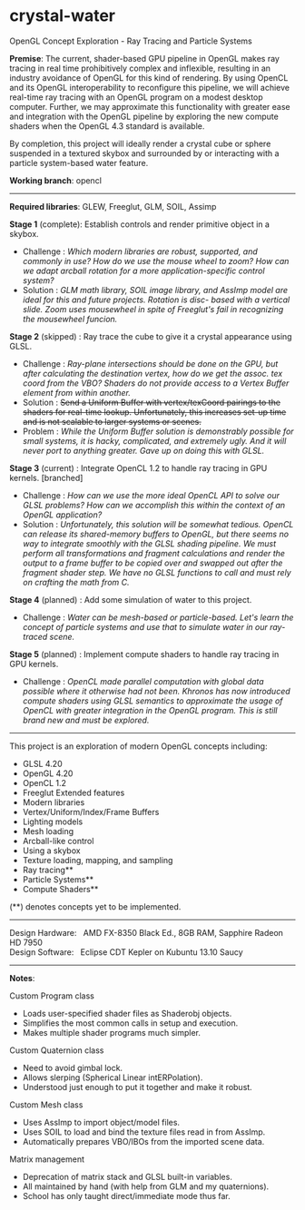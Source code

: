 crystal-water
=============

OpenGL Concept Exploration - Ray Tracing and Particle Systems

**Premise**: The current, shader-based GPU pipeline in OpenGL makes ray tracing
in real time prohibitively complex and inflexible, resulting in an industry
avoidance of OpenGL for this kind of rendering.  By using OpenCL and its
OpenGL interoperability to reconfigure this pipeline, we will achieve real-time
ray tracing with an OpenGL program on a modest desktop computer.  Further, we may
approximate this functionality with greater ease and integration with the OpenGL
pipeline by exploring the new compute shaders when the OpenGL 4.3 standard is available.

By completion, this project will ideally render a crystal cube or sphere
suspended in a textured skybox and surrounded by or interacting with a
particle system-based water feature.

**Working branch**: opencl

___

**Required libraries**: GLEW, Freeglut, GLM, SOIL, Assimp

**Stage 1** (complete): Establish controls and render primitive object in a skybox.  
 - Challenge : *Which modern libraries are robust, supported, and commonly
                        in use? How do we use the mouse wheel to zoom? How can we
                        adapt arcball rotation for a more application-specific
                        control system?*  
 - Solution : *GLM math library, SOIL image library, and AssImp model
                        are ideal for this and future projects. Rotation is disc-
                        based with a vertical slide. Zoom uses mousewheel in spite
                        of Freeglut's fail in recognizing the mousewheel funcion.*  

**Stage 2** (skipped) : Ray trace the cube to give it a crystal appearance using GLSL.  
 - Challenge : *Ray-plane intersections should be done on the GPU, but after
                        calculating the destination vertex, how do we get the assoc.
                        tex coord from the VBO?  Shaders do not provide access to a
                        Vertex Buffer element from within another.*  
 - Solution : ~~Send a Uniform Buffer with vertex/texCoord pairings to the
                        shaders for real-time lookup.  Unfortunately, this increases
                        set-up time and is not scalable to larger systems or scenes.~~  
 - Problem : *While the Uniform Buffer solution is demonstrably possible
                        for small systems, it is hacky, complicated, and extremely
                        ugly.  And it will never port to anything greater.  Gave up
                        on doing this with GLSL.*

**Stage 3** (current) : Integrate OpenCL 1.2 to handle ray tracing in GPU kernels. [branched]  
 - Challenge : *How can we use the more ideal OpenCL API to solve our GLSL
                        problems?  How can we accomplish this within the context of
                        an OpenGL application?*  
 - Solution : *Unfortunately, this solution will be somewhat tedious.  OpenCL
                        can release its shared-memory buffers to OpenGL, but there seems
                        no way to integrate smoothly with the GLSL shading pipeline. We
                        must perform all transformations and fragment calculations and
                        render the output to a frame buffer to be copied over and swapped
                        out after the fragment shader step. We have no GLSL functions to
                        call and must rely on crafting the math from C.*

**Stage 4** (planned) : Add some simulation of water to this project.  
 - Challenge : *Water can be mesh-based or particle-based. Let's learn the
                        concept of particle systems and use that to simulate water
                        in our ray-traced scene.*  

**Stage 5** (planned) : Implement compute shaders to handle ray tracing in GPU kernels.  
 - Challenge : *OpenCL made parallel computation with global data possible
                        where it otherwise had not been. Khronos has now introduced
                        compute shaders using GLSL semantics to approximate the usage
                        of OpenCL with greater integration in the OpenGL program. This
                        is still brand new and must be explored.*

___

This project is an exploration of modern OpenGL concepts including:
  - GLSL 4.20
  - OpenGL 4.20
  - OpenCL 1.2
  - Freeglut Extended features
  - Modern libraries
  - Vertex/Uniform/Index/Frame Buffers
  - Lighting models
  - Mesh loading
  - Arcball-like control
  - Using a skybox
  - Texture loading, mapping, and sampling
  - Ray tracing**
  - Particle Systems**
  - Compute Shaders**

(**) denotes concepts yet to be implemented.

___

Design Hardware: &nbsp; AMD FX-8350 Black Ed., 8GB RAM, Sapphire Radeon HD 7950  
Design Software: &nbsp; Eclipse CDT Kepler on Kubuntu 13.10 Saucy

___

**Notes**:

Custom Program class
  - Loads user-specified shader files as Shaderobj objects.
  - Simplifies the most common calls in setup and execution.
  - Makes multiple shader programs much simpler.

Custom Quaternion class
  - Need to avoid gimbal lock.
  - Allows slerping (Spherical Linear intERPolation).
  - Understood just enough to put it together and make it robust.

Custom Mesh class
  - Uses AssImp to import object/model files.
  - Uses SOIL to load and bind the texture files read in from AssImp.
  - Automatically prepares VBO/IBOs from the imported scene data.

Matrix management
  - Deprecation of matrix stack and GLSL built-in variables.
  - All maintained by hand (with help from GLM and my quaternions).
  - School has only taught direct/immediate mode thus far.
